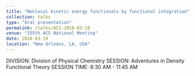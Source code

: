 ```yaml
---
title: "Nonlocal kinetic energy functionals by functional integration"
collection: talks
type: "Oral presentation"
permalink: /talks/ACS-2018-03-19
venue: "255th ACS National Meeting"
date: 2018-03-19
location: "New Orleans, LA, USA"
---
```


DIVISION: Division of Physical Chemistry SESSION: Adventures in Density Functional Theory SESSION TIME: 8:30 AM - 11:45 AM
